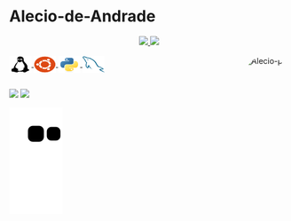 # Alecio-de-Andrade
<div align="center">
  <a href="https://github.com/AleciodeAndrade">
  <img height="180em" src="https://github-readme-stats.vercel.app/api?username=AleciodeAndrade&show_icons=true&theme=dark&include_all_commits=true&count_private=true"/>
  <img height="180em" src="https://github-readme-stats.vercel.app/api/top-langs/?username=AleciodeAndrade&layout=compact&langs_count=7&theme=dark"/>
</div>
<div style="display: inline_block"><br>
  <img align="center" alt="Alecio-LX" height="30" width="40" src="https://raw.githubusercontent.com/devicons/devicon/master/icons/linux/linux-plain.svg">
  <img align="center" alt="Alecio-UB" height="30" width="40" src="https://raw.githubusercontent.com/devicons/devicon/master/icons/ubuntu/ubuntu-plain.svg">
  <img align="center" alt="Alecio-Python" height="30" width="40" src="https://raw.githubusercontent.com/devicons/devicon/master/icons/python/python-original.svg">
  <img align="center" alt="Alecio-mysql" height="30" width="40" src="https://raw.githubusercontent.com/devicons/devicon/master/icons/mysql/mysql-plain.svg">
  <img align="right" alt="Alecio-pic" height="150" style="border-radius:50px;" src="https://media.discordapp.net/attachments/639956127056134178/890373478988013628/Publicacoes_Instagram_1_1.png?width=676&height=676">
</div>
  
  ##
 
<div> 
  <a href = "mailto:contatorafaballerini@gmail.com"><img src="https://img.shields.io/badge/-Gmail-%23333?style=for-the-badge&logo=gmail&logoColor=white" target="_blank"></a>
  <a href="https://www.linkedin.com/in/al%C3%A9cio-andrade-068282209/" target="_blank"><img src="https://img.shields.io/badge/-LinkedIn-%230077B5?style=for-the-badge&logo=linkedin&logoColor=white" target="_blank"></a> 
 
  ![Snake animation](https://github.com/rafaballerini/rafaballerini/blob/output/github-contribution-grid-snake.svg)
 
</div>
